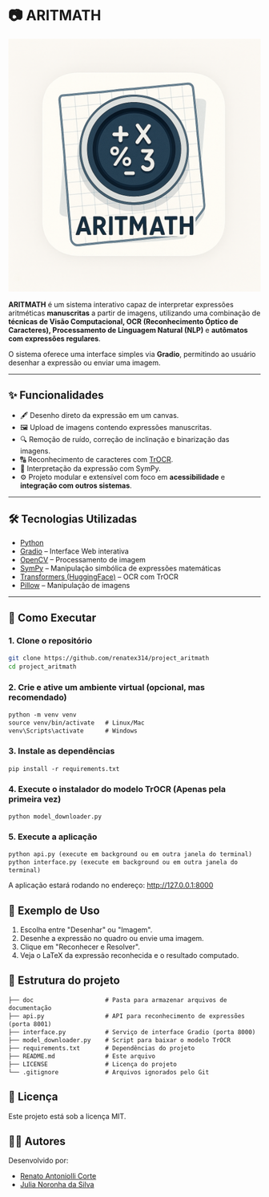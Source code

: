 # 📷 ARITMATH

<img src="doc/logo.png" />

**ARITMATH** é um sistema interativo capaz de interpretar expressões aritméticas
**manuscritas** a partir de imagens, utilizando uma combinação de **técnicas de
Visão Computacional, OCR (Reconhecimento Óptico de Caracteres), Processamento de
Linguagem Natural (NLP)** e **autômatos com expressões regulares**.

O sistema oferece uma interface simples via **Gradio**, permitindo ao usuário
desenhar a expressão ou enviar uma imagem.

---

## ✨ Funcionalidades

- 🖋️ Desenho direto da expressão em um canvas.
- 🖼️ Upload de imagens contendo expressões manuscritas.
- 🔍 Remoção de ruído, correção de inclinação e binarização das imagens.
- 🔠 Reconhecimento de caracteres com
  [TrOCR](https://huggingface.co/fhswf/TrOCR_Math_handwritten).
- 🧠 Interpretação da expressão com SymPy.
- ⚙️ Projeto modular e extensível com foco em **acessibilidade** e **integração
  com outros sistemas**.

---

## 🛠️ Tecnologias Utilizadas

- [Python](https://www.python.org/)
- [Gradio](https://gradio.app/) – Interface Web interativa
- [OpenCV](https://opencv.org/) – Processamento de imagem
- [SymPy](https://www.sympy.org/) – Manipulação simbólica de expressões
  matemáticas
- [Transformers (HuggingFace)](https://huggingface.co/) – OCR com TrOCR
- [Pillow](https://python-pillow.org/) – Manipulação de imagens

---

## 🚀 Como Executar

### 1. Clone o repositório

```bash
git clone https://github.com/renatex314/project_aritmath
cd project_aritmath
```

### 2. Crie e ative um ambiente virtual (opcional, mas recomendado)

```
python -m venv venv
source venv/bin/activate   # Linux/Mac
venv\Scripts\activate      # Windows
```

### 3. Instale as dependências

```
pip install -r requirements.txt
```

### 4. Execute o instalador do modelo TrOCR (Apenas pela primeira vez)

```
python model_downloader.py
```

### 5. Execute a aplicação

```
python api.py (execute em background ou em outra janela do terminal)
python interface.py (execute em background ou em outra janela do terminal)
```

A aplicação estará rodando no endereço: http://127.0.0.1:8000

## 🧪 Exemplo de Uso

<ol>
    <li>Escolha entre "Desenhar" ou "Imagem".</li>
    <li>Desenhe a expressão no quadro ou envie uma imagem.</li>
    <li>Clique em "Reconhecer e Resolver".</li>
    <li>Veja o LaTeX da expressão reconhecida e o resultado computado.</li>
</ol>

## 🧩 Estrutura do projeto

```
├── doc                    # Pasta para armazenar arquivos de documentação
├── api.py                 # API para reconhecimento de expressões (porta 8001)
├── interface.py           # Serviço de interface Gradio (porta 8000)
├── model_downloader.py    # Script para baixar o modelo TrOCR
├── requirements.txt       # Dependências do projeto
├── README.md              # Este arquivo
├── LICENSE                # Licença do projeto
└── .gitignore             # Arquivos ignorados pelo Git
```

## 📜 Licença

Este projeto está sob a licença MIT.

## 👨‍💻 Autores

Desenvolvido por:

- [Renato Antoniolli Corte](https://github.com/renatex314)
- [Julia Noronha da Silva](https://github.com/JulinhaNoronha)
